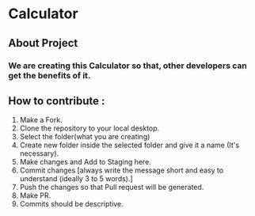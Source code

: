 
# Calculator

## About Project

### We are creating this Calculator so that, other developers can get the benefits of it.

 
## How to contribute : 
 1. Make a Fork.
 2. Clone the repository to your local desktop.
 3. Select the folder(what you are creating)
 4. Create new folder inside the selected folder and give it a name (It's necessary).
 5. Make changes and Add to Staging here.
 6. Commit changes [always write the message short and easy to understand (ideally 3 to 5 words).]
 7. Push the changes so that Pull request will be generated.
 8. Make PR.
 9. Commits should be descriptive.

